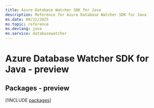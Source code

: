 ```yaml
---
title: Azure Database Watcher SDK for Java
description: Reference for Azure Database Watcher SDK for Java
ms.date: 09/22/2025
ms.topic: reference
ms.devlang: java
ms.service: databasewatcher
---
```

# Azure Database Watcher SDK for Java - preview
## Packages - preview
[!INCLUDE [packages](database-watcher-index.md)]